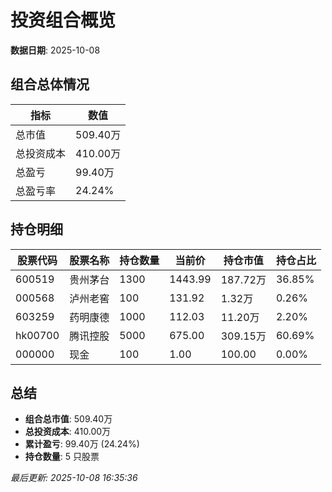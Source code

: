 # 投资组合概览

**数据日期**: 2025-10-08

## 组合总体情况

| 指标 | 数值 |
|------|------|
| 总市值 | 509.40万 |
| 总投资成本 | 410.00万 |
| 总盈亏 | 99.40万 |
| 总盈亏率 | 24.24% |

## 持仓明细

| 股票代码 | 股票名称 | 持仓数量 | 当前价 | 持仓市值 | 持仓占比 |
|----------|----------|----------|--------|----------|----------|
| 600519 | 贵州茅台 | 1300 | 1443.99 | 187.72万 | 36.85% |
| 000568 | 泸州老窖 | 100 | 131.92 | 1.32万 | 0.26% |
| 603259 | 药明康德 | 1000 | 112.03 | 11.20万 | 2.20% |
| hk00700 | 腾讯控股 | 5000 | 675.00 | 309.15万 | 60.69% |
| 000000 | 现金 | 100 | 1.00 | 100.00 | 0.00% |

## 总结

- **组合总市值**: 509.40万
- **总投资成本**: 410.00万
- **累计盈亏**: 99.40万 (24.24%)
- **持仓数量**: 5 只股票

*最后更新: 2025-10-08 16:35:36*
